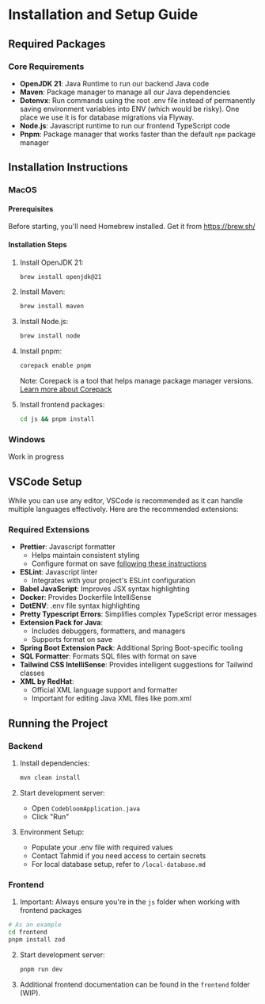 # Installation and Setup Guide

## Required Packages

### Core Requirements
- **OpenJDK 21**: Java Runtime to run our backend Java code
- **Maven**: Package manager to manage all our Java dependencies
- **Dotenvx**: Run commands using the root .env file instead of permanently saving environment variables into ENV (which would be risky). One place we use it is for database migrations via Flyway.
- **Node.js**: Javascript runtime to run our frontend TypeScript code
- **Pnpm**: Package manager that works faster than the default `npm` package manager

## Installation Instructions

### MacOS

#### Prerequisites
Before starting, you'll need Homebrew installed. Get it from https://brew.sh/

#### Installation Steps
1. Install OpenJDK 21:
   ```zsh
   brew install openjdk@21
   ```

2. Install Maven:
   ```zsh
   brew install maven
   ```

3. Install Node.js:
   ```zsh
   brew install node
   ```

4. Install pnpm:
   ```zsh
   corepack enable pnpm
   ```
   Note: Corepack is a tool that helps manage package manager versions. [Learn more about Corepack](https://medium.com/@rohitdeshpande9922/corepack-managing-the-package-managers-d3d4d82f05c2)

5. Install frontend packages:
   ```zsh
   cd js && pnpm install
   ```

### Windows
Work in progress

## VSCode Setup

While you can use any editor, VSCode is recommended as it can handle multiple languages effectively. Here are the recommended extensions:

### Required Extensions
- **Prettier**: Javascript formatter
  - Helps maintain consistent styling
  - Configure format on save [following these instructions](https://stackoverflow.com/questions/39494277/how-do-you-format-code-on-save-in-vs-code)
- **ESLint**: Javascript linter
  - Integrates with your project's ESLint configuration
- **Babel JavaScript**: Improves JSX syntax highlighting
- **Docker**: Provides Dockerfile IntelliSense
- **DotENV**: .env file syntax highlighting
- **Pretty Typescript Errors**: Simplifies complex TypeScript error messages
- **Extension Pack for Java**: 
  - Includes debuggers, formatters, and managers
  - Supports format on save
- **Spring Boot Extension Pack**: Additional Spring Boot-specific tooling
- **SQL Formatter**: Formats SQL files with format on save
- **Tailwind CSS IntelliSense**: Provides intelligent suggestions for Tailwind classes
- **XML by RedHat**: 
  - Official XML language support and formatter
  - Important for editing Java XML files like pom.xml

## Running the Project

### Backend
1. Install dependencies:
   ```bash
   mvn clean install
   ```

2. Start development server:
   - Open `CodebloomApplication.java`
   - Click "Run"

3. Environment Setup:
   - Populate your .env file with required values
   - Contact Tahmid if you need access to certain secrets
   - For local database setup, refer to `/local-database.md`

### Frontend
1. Important: Always ensure you're in the `js` folder when working with frontend packages
```bash
# As an example
cd frontend
pnpm install zod
```

2. Start development server:
   ```bash
   pnpm run dev
   ```

3. Additional frontend documentation can be found in the `frontend` folder (WIP).